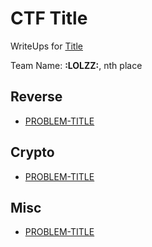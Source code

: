 # CTF Title

WriteUps for [Title](Link)

Team Name: **:LOLZZ:**, nth place

## Reverse
- [PROBLEM-TITLE]([PROBLEM-TITLE]/README.md)

## Crypto
- [PROBLEM-TITLE]([PROBLEM-TITLE]/README.md)

## Misc
- [PROBLEM-TITLE]([PROBLEM-TITLE]/README.md)